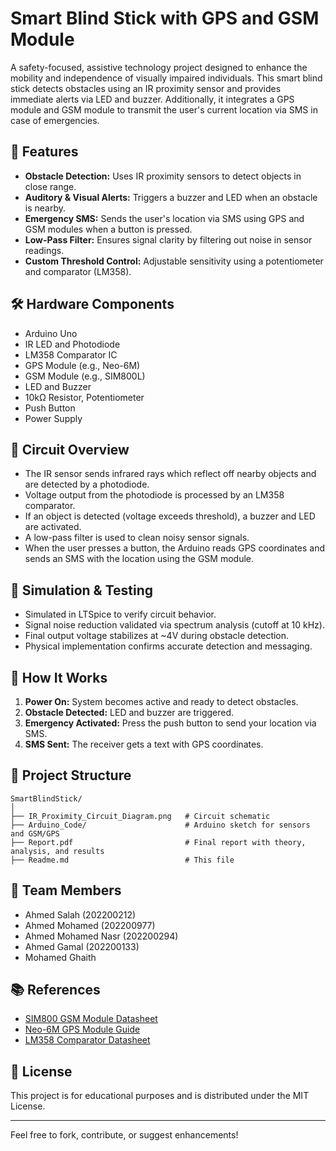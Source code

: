 
# Smart Blind Stick with GPS and GSM Module

A safety-focused, assistive technology project designed to enhance the mobility and independence of visually impaired individuals. This smart blind stick detects obstacles using an IR proximity sensor and provides immediate alerts via LED and buzzer. Additionally, it integrates a GPS module and GSM module to transmit the user's current location via SMS in case of emergencies.

## 📌 Features

- **Obstacle Detection:** Uses IR proximity sensors to detect objects in close range.
- **Auditory & Visual Alerts:** Triggers a buzzer and LED when an obstacle is nearby.
- **Emergency SMS:** Sends the user's location via SMS using GPS and GSM modules when a button is pressed.
- **Low-Pass Filter:** Ensures signal clarity by filtering out noise in sensor readings.
- **Custom Threshold Control:** Adjustable sensitivity using a potentiometer and comparator (LM358).

## 🛠️ Hardware Components

- Arduino Uno
- IR LED and Photodiode
- LM358 Comparator IC
- GPS Module (e.g., Neo-6M)
- GSM Module (e.g., SIM800L)
- LED and Buzzer
- 10kΩ Resistor, Potentiometer
- Push Button
- Power Supply

## 🔧 Circuit Overview

- The IR sensor sends infrared rays which reflect off nearby objects and are detected by a photodiode.
- Voltage output from the photodiode is processed by an LM358 comparator.
- If an object is detected (voltage exceeds threshold), a buzzer and LED are activated.
- A low-pass filter is used to clean noisy sensor signals.
- When the user presses a button, the Arduino reads GPS coordinates and sends an SMS with the location using the GSM module.

## 🧪 Simulation & Testing

- Simulated in LTSpice to verify circuit behavior.
- Signal noise reduction validated via spectrum analysis (cutoff at 10 kHz).
- Final output voltage stabilizes at ~4V during obstacle detection.
- Physical implementation confirms accurate detection and messaging.

## 🚀 How It Works

1. **Power On:** System becomes active and ready to detect obstacles.
2. **Obstacle Detected:** LED and buzzer are triggered.
3. **Emergency Activated:** Press the push button to send your location via SMS.
4. **SMS Sent:** The receiver gets a text with GPS coordinates.

## 📂 Project Structure

```
SmartBlindStick/
│
├── IR_Proximity_Circuit_Diagram.png   # Circuit schematic
├── Arduino_Code/                      # Arduino sketch for sensors and GSM/GPS
├── Report.pdf                         # Final report with theory, analysis, and results
├── Readme.md                          # This file
```

## 🧠 Team Members

- Ahmed Salah (202200212)
- Ahmed Mohamed (202200977)
- Ahmed Mohamed Nasr (202200294)
- Ahmed Gamal (202200133)
- Mohamed Ghaith

## 📚 References

- [SIM800 GSM Module Datasheet](https://www.electronicwings.com/nodemcu/sim800l-gsm-gprs-module)
- [Neo-6M GPS Module Guide](https://randomnerdtutorials.com/guide-to-neo-6m-gps-module-with-arduino/)
- [LM358 Comparator Datasheet](https://www.ti.com/lit/ds/symlink/lm358.pdf)

## 📜 License

This project is for educational purposes and is distributed under the MIT License.

---

Feel free to fork, contribute, or suggest enhancements!

